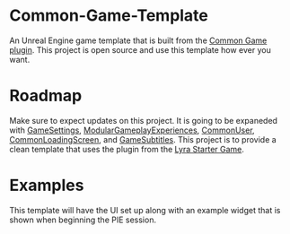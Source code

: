 # Common-Game-Template
An Unreal Engine game template that is built from the [Common Game plugin](https://github.com/EpicGames/UnrealEngine/tree/release/Samples/Games/Lyra/Plugins/CommonGame). This project is open source and use this template how ever you want.


# Roadmap

Make sure to expect updates on this project. It is going to be expaneded with [GameSettings](https://github.com/EpicGames/UnrealEngine/tree/release/Samples/Games/Lyra/Plugins/GameSettings), [ModularGameplayExperiences](https://github.com/chronicler-software/ModularGameplayExperiences), [CommonUser](https://github.com/EpicGames/UnrealEngine/tree/release/Samples/Games/Lyra/Plugins/CommonUser), [CommonLoadingScreen](https://github.com/EpicGames/UnrealEngine/tree/release/Samples/Games/Lyra/Plugins/CommonLoadingScreen), and [GameSubtitles](https://github.com/EpicGames/UnrealEngine/tree/release/Samples/Games/Lyra/Plugins/GameSubtitles). This project is to provide a clean template that uses the plugin from the [Lyra Starter Game](https://dev.epicgames.com/community/learning/paths/Z4/lyra-starter-game).


# Examples

This template will have the UI set up along with an example widget that is shown when beginning the PIE session.
